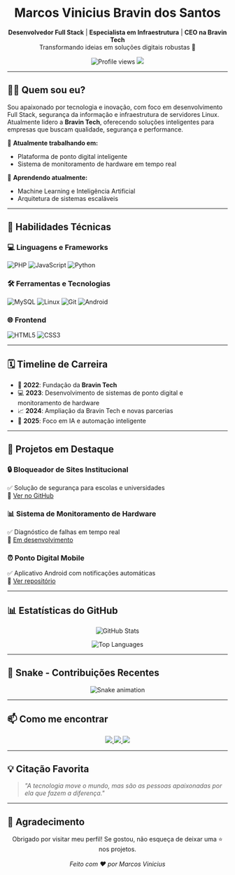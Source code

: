 <!-- AVATAR + NOME -->
<h1 align="center">Marcos Vinicius Bravin dos Santos</h1>

<p align="center">
  <b>Desenvolvedor Full Stack</b> | <b>Especialista em Infraestrutura</b> | <b>CEO na Bravin Tech</b>  
  <br>
  Transformando ideias em soluções digitais robustas 🚀
</p>

<p align="center">
  <img src="https://komarev.com/ghpvc/?username=MarcosBravin&style=flat-square&color=blue" alt="Profile views" /> 
  <img src="https://img.shields.io/github/followers/MarcosBravin?label=Seguidores&style=social" />
</p>

---

## 👨‍💻 Quem sou eu?

Sou apaixonado por tecnologia e inovação, com foco em desenvolvimento Full Stack, segurança da informação e infraestrutura de servidores Linux.  
Atualmente lidero a **Bravin Tech**, oferecendo soluções inteligentes para empresas que buscam qualidade, segurança e performance.  

🔭 **Atualmente trabalhando em:**  
- Plataforma de ponto digital inteligente  
- Sistema de monitoramento de hardware em tempo real  

🌱 **Aprendendo atualmente:**  
- Machine Learning e Inteligência Artificial  
- Arquitetura de sistemas escaláveis  

---

## 🚀 Habilidades Técnicas

### 💻 Linguagens e Frameworks
![PHP](https://img.shields.io/badge/PHP-777BB4?style=for-the-badge&logo=php&logoColor=white)
![JavaScript](https://img.shields.io/badge/JavaScript-F7DF1E?style=for-the-badge&logo=javascript&logoColor=black)
![Python](https://img.shields.io/badge/Python-3776AB?style=for-the-badge&logo=python&logoColor=white)

### 🛠️ Ferramentas e Tecnologias
![MySQL](https://img.shields.io/badge/MySQL-005C84?style=for-the-badge&logo=mysql&logoColor=white)
![Linux](https://img.shields.io/badge/Linux-FCC624?style=for-the-badge&logo=linux&logoColor=black)
![Git](https://img.shields.io/badge/Git-F05032?style=for-the-badge&logo=git&logoColor=white)
![Android](https://img.shields.io/badge/Android-3DDC84?style=for-the-badge&logo=android&logoColor=white)

### 🌐 Frontend
![HTML5](https://img.shields.io/badge/HTML5-E34F26?style=for-the-badge&logo=html5&logoColor=white)
![CSS3](https://img.shields.io/badge/CSS3-1572B6?style=for-the-badge&logo=css3&logoColor=white)

---

## 🗓️ Timeline de Carreira

- 🚀 **2022**: Fundação da **Bravin Tech**  
- 💻 **2023**: Desenvolvimento de sistemas de ponto digital e monitoramento de hardware  
- 📈 **2024**: Ampliação da Bravin Tech e novas parcerias  
- 🧠 **2025**: Foco em IA e automação inteligente  

---

## 📂 Projetos em Destaque

### 🔒 **Bloqueador de Sites Institucional**  
✅ Solução de segurança para escolas e universidades  
🔗 [Ver no GitHub](https://github.com/MarcosBravin/projeto-bloqueador)

### 📊 **Sistema de Monitoramento de Hardware**  
✅ Diagnóstico de falhas em tempo real  
🔗 [Em desenvolvimento](#)

### ⏰ **Ponto Digital Mobile**  
✅ Aplicativo Android com notificações automáticas  
🔗 [Ver repositório](https://github.com/MarcosBravin/ponto-digital)

---

## 📊 Estatísticas do GitHub

<p align="center">
  <img src="https://github-readme-stats.vercel.app/api?username=MarcosBravin&show_icons=true&theme=radical&hide_border=true" alt="GitHub Stats" />
</p>

<p align="center">
  <img src="https://github-readme-stats.vercel.app/api/top-langs/?username=MarcosBravin&layout=compact&theme=radical&hide_border=true" alt="Top Languages" />
</p>

---

## 🐍 Snake - Contribuições Recentes

<p align="center">
  <img src="https://github.com/MarcosBravin/MarcosBravin/blob/output/github-contribution-grid-snake.svg" alt="Snake animation" />
</p>

---

## 📫 Como me encontrar

<p align="center">
  <a href="https://www.bravintech.com.br" target="_blank">
    <img src="https://img.shields.io/badge/Site-BRAVINTECH.COM.BR-4CAF50?style=for-the-badge&logo=google-chrome&logoColor=white">
  </a>
  
  <a href="https://br.linkedin.com/in/marcos-vinicius-bravin-dos-santos-4610b8358" target="_blank">
    <img src="https://img.shields.io/badge/LinkedIn-Marcos%20Vinicius-0077B5?style=for-the-badge&logo=linkedin&logoColor=white">
  </a>

  <a href="mailto:marcosmv022@gmail.com">
    <img src="https://img.shields.io/badge/Email-marcosmv022@gmail.com-D14836?style=for-the-badge&logo=gmail&logoColor=white">
  </a>
</p>

---

## 💡 Citação Favorita

> _"A tecnologia move o mundo, mas são as pessoas apaixonadas por ela que fazem a diferença."_  

---

## 🙏 Agradecimento

<p align="center">
  Obrigado por visitar meu perfil!  
  Se gostou, não esqueça de deixar uma ⭐ nos projetos.  
  <br><br>
  <i>Feito com ❤️ por Marcos Vinicius</i>
</p>
